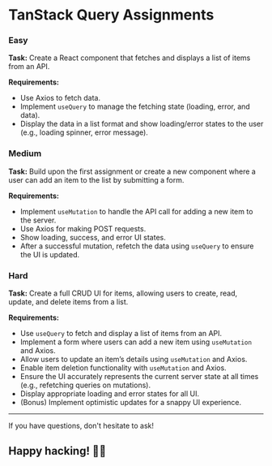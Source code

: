 # TanStack Query Assignments

### Easy

**Task:** Create a React component that fetches and displays a list of items from an API.

**Requirements:**
- Use Axios to fetch data.
- Implement `useQuery` to manage the fetching state (loading, error, and data).
- Display the data in a list format and show loading/error states to the user (e.g., loading spinner, error message).

### Medium

**Task:** Build upon the first assignment or create a new component where a user can add an item to the list by submitting a form.

**Requirements:**
- Implement `useMutation` to handle the API call for adding a new item to the server.
- Use Axios for making POST requests.
- Show loading, success, and error UI states.
- After a successful mutation, refetch the data using `useQuery` to ensure the UI is updated.

### Hard

**Task:** Create a full CRUD UI for items, allowing users to create, read, update, and delete items from a list.

**Requirements:**
- Use `useQuery` to fetch and display a list of items from an API.
- Implement a form where users can add a new item using `useMutation` and Axios.
- Allow users to update an item’s details using `useMutation` and Axios.
- Enable item deletion functionality with `useMutation` and Axios.
- Ensure the UI accurately represents the current server state at all times (e.g., refetching queries on mutations).
- Display appropriate loading and error states for all UI.
- (Bonus) Implement optimistic updates for a snappy UI experience.

---
If you have questions, don't hesitate to ask!

Happy hacking! 🧑‍💻
---
